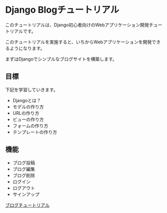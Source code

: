 # Django Blogチュートリアル

このチュートリアルは、Django初心者向けのWebアプリケーション開発チュートリアルです。

このチュートリアルを実施すると、いちからWebアプリケーションを開発できるようになります。

まずはDjangoでシンプルなブログサイトを構築します。

## 目標

下記を学習していきます。

* Djangoとは？
* モデルの作り方
* URLの作り方
* ビューの作り方
* フォームの作り方
* テンプレートの作り方

## 機能

* ブログ投稿 
* ブログ編集
* ブログ削除
* ログイン
* ログアウト
* サインアップ

[ブログチュートリアル](https://note.com/hathle/n/n7a1cb24695aa)
